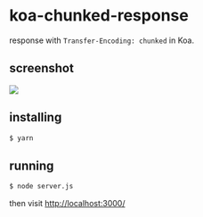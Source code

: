 # koa-chunked-response

response with `Transfer-Encoding: chunked` in Koa.

## screenshot

![](https://user-images.githubusercontent.com/3783096/58687795-3f8c7680-83b5-11e9-880d-83b50889a92d.gif)

## installing

```sh
$ yarn
```

## running

```sh
$ node server.js
```

then visit [http://localhost:3000/](http://localhost:3000/)


